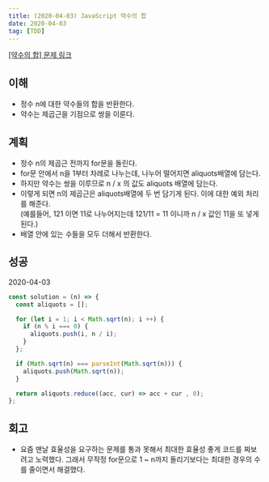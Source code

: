 ```yaml
---
title: (2020-04-03) JavaScript 약수의 합
date: 2020-04-03
tag: [TDD]
---
```


[[약수의 합] 문제 링크](https://programmers.co.kr/learn/courses/30/lessons/12928)

## 이해

- 정수 n에 대한 약수들의 합을 반환한다.
- 약수는 제곱근을 기점으로 쌍을 이룬다.

## 계획

- 정수 n의 제곱근 전까지 for문을 돌린다.
- for문 안에서 n을 1부터 차례로 나누는데, 나누어 떨어지면 aliquots배열에 담는다.
- 하지만 약수는 쌍을 이루므로 n / x 의 값도 aliquots 배열에 담는다.
- 이렇게 되면 n의 제곱근은 aliquots배열에 두 번 담기게 된다. 이에 대한 예외 처리를 해준다.  
  (예를들어, 121 이면 11로 나누어지는데 121/11 = 11 이니까 n / x 값인 11을 또 넣게 된다.)
- 배열 안에 있는 수들을 모두 더해서 반환한다.

## 성공

2020-04-03

```javascript
const solution = (n) => {
  const aliquots = [];

  for (let i = 1; i < Math.sqrt(n); i ++) {
    if (n % i === 0) {
      aliquots.push(i, n / i);
    }
  };

  if (Math.sqrt(n) === parseInt(Math.sqrt(n))) {
    aliquots.push(Math.sqrt(n));
  }

  return aliquots.reduce((acc, cur) => acc + cur , 0);
};
```

## 회고

- 요즘 맨날 효율성을 요구하는 문제를 통과 못해서 최대한 효율성 좋게 코드를 짜보려고 노력했다. 그래서 무작정 for문으로 1 ~ n까지 돌리기보다는 최대한 경우의 수를 줄이면서 해결했다.
